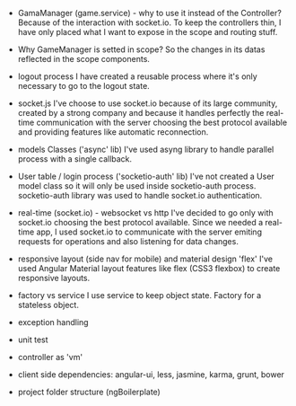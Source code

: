 
* GamaManager (game.service) - why to use it instead of the Controller?
Because of the interaction with socket.io. To keep the controllers thin, I have only placed what I want to expose in the scope and routing stuff.

* Why GameManager is setted in scope?
So the changes in its datas reflected in the scope components.

* logout process
I have created a reusable process where it's only necessary to go to the logout state.

* socket.js
I've choose to use socket.io because of its large community, created by a strong company and because it handles perfectly the real-time communication with the server choosing the best protocol available and providing features like automatic reconnection.

* models Classes ('async' lib)
I've used asyng library to handle parallel process with a single callback.

* User table / login process ('socketio-auth' lib)
I've not created a User model class so it will only be used inside socketio-auth process. socketio-auth library was used to handle socket.io authentication.

* real-time (socket.io) - websocket vs http
I've decided to go only with socket.io choosing the best protocol available. Since we needed a real-time app, I used socket.io to communicate with the server emiting requests for operations and also listening for data changes.

* responsive layout (side nav for mobile) and material design 'flex'
I've used Angular Material layout features like flex (CSS3 flexbox) to create responsive layouts.

* factory vs service
I use service to keep object state. Factory for a stateless object.

* exception handling

* unit test
* controller as 'vm' 
* client side dependencies: angular-ui, less, jasmine, karma, grunt, bower
* project folder structure (ngBoilerplate)

